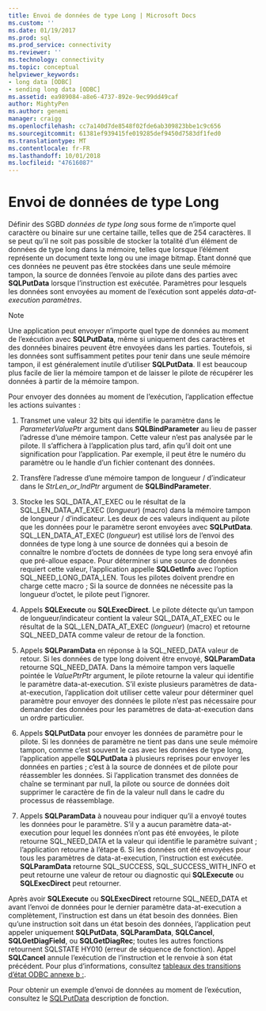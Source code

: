 ```yaml
---
title: Envoi de données de type Long | Microsoft Docs
ms.custom: ''
ms.date: 01/19/2017
ms.prod: sql
ms.prod_service: connectivity
ms.reviewer: ''
ms.technology: connectivity
ms.topic: conceptual
helpviewer_keywords:
- long data [ODBC]
- sending long data [ODBC]
ms.assetid: ea989084-a8e6-4737-892e-9ec99dd49caf
author: MightyPen
ms.author: genemi
manager: craigg
ms.openlocfilehash: cc7a140d7de8548f02fde6ab309823bbe1c9c656
ms.sourcegitcommit: 61381ef939415fe019285def9450d7583df1fed0
ms.translationtype: MT
ms.contentlocale: fr-FR
ms.lasthandoff: 10/01/2018
ms.locfileid: "47616087"
---
```

# <a name="sending-long-data"></a>Envoi de données de type Long
Définir des SGBD *données de type long* sous forme de n’importe quel caractère ou binaire sur une certaine taille, telles que de 254 caractères. Il se peut qu’il ne soit pas possible de stocker la totalité d’un élément de données de type long dans la mémoire, telles que lorsque l’élément représente un document texte long ou une image bitmap. Étant donné que ces données ne peuvent pas être stockées dans une seule mémoire tampon, la source de données l’envoie au pilote dans des parties avec **SQLPutData** lorsque l’instruction est exécutée. Paramètres pour lesquels les données sont envoyées au moment de l’exécution sont appelés *data-at-execution paramètres*.  
  
> [!NOTE]  
>  Une application peut envoyer n’importe quel type de données au moment de l’exécution avec **SQLPutData**, même si uniquement des caractères et des données binaires peuvent être envoyées dans les parties. Toutefois, si les données sont suffisamment petites pour tenir dans une seule mémoire tampon, il est généralement inutile d’utiliser **SQLPutData**. Il est beaucoup plus facile de lier la mémoire tampon et de laisser le pilote de récupérer les données à partir de la mémoire tampon.  
  
 Pour envoyer des données au moment de l’exécution, l’application effectue les actions suivantes :  
  
1.  Transmet une valeur 32 bits qui identifie le paramètre dans le *ParameterValuePtr* argument dans **SQLBindParameter** au lieu de passer l’adresse d’une mémoire tampon. Cette valeur n’est pas analysée par le pilote. Il s’affichera à l’application plus tard, afin qu’il doit ont une signification pour l’application. Par exemple, il peut être le numéro du paramètre ou le handle d’un fichier contenant des données.  
  
2.  Transfère l’adresse d’une mémoire tampon de longueur / d’indicateur dans le *StrLen_or_IndPtr* argument de **SQLBindParameter**.  
  
3.  Stocke les SQL_DATA_AT_EXEC ou le résultat de la SQL_LEN_DATA_AT_EXEC (*longueur*) (macro) dans la mémoire tampon de longueur / d’indicateur. Les deux de ces valeurs indiquent au pilote que les données pour le paramètre seront envoyées avec **SQLPutData**. SQL_LEN_DATA_AT_EXEC (*longueur*) est utilisé lors de l’envoi des données de type long à une source de données qui a besoin de connaître le nombre d’octets de données de type long sera envoyé afin que pré-alloue espace. Pour déterminer si une source de données requiert cette valeur, l’application appelle **SQLGetInfo** avec l’option SQL_NEED_LONG_DATA_LEN. Tous les pilotes doivent prendre en charge cette macro ; Si la source de données ne nécessite pas la longueur d’octet, le pilote peut l’ignorer.  
  
4.  Appels **SQLExecute** ou **SQLExecDirect**. Le pilote détecte qu’un tampon de longueur/indicateur contient la valeur SQL_DATA_AT_EXEC ou le résultat de la SQL_LEN_DATA_AT_EXEC (*longueur*) (macro) et retourne SQL_NEED_DATA comme valeur de retour de la fonction.  
  
5.  Appels **SQLParamData** en réponse à la SQL_NEED_DATA valeur de retour. Si les données de type long doivent être envoyé, **SQLParamData** retourne SQL_NEED_DATA. Dans la mémoire tampon vers laquelle pointée le *ValuePtrPtr* argument, le pilote retourne la valeur qui identifie le paramètre data-at-execution. S’il existe plusieurs paramètres de data-at-execution, l’application doit utiliser cette valeur pour déterminer quel paramètre pour envoyer des données le pilote n’est pas nécessaire pour demander des données pour les paramètres de data-at-execution dans un ordre particulier.  
  
6.  Appels **SQLPutData** pour envoyer les données de paramètre pour le pilote. Si les données de paramètre ne tient pas dans une seule mémoire tampon, comme c’est souvent le cas avec les données de type long, l’application appelle **SQLPutData** à plusieurs reprises pour envoyer les données en parties ; c’est à la source de données et de pilote pour réassembler les données. Si l’application transmet des données de chaîne se terminant par null, la pilote ou source de données doit supprimer le caractère de fin de la valeur null dans le cadre du processus de réassemblage.  
  
7.  Appels **SQLParamData** à nouveau pour indiquer qu’il a envoyé toutes les données pour le paramètre. S’il y a aucun paramètre data-at-execution pour lequel les données n’ont pas été envoyées, le pilote retourne SQL_NEED_DATA et la valeur qui identifie le paramètre suivant ; l’application retourne à l’étape 6. Si les données ont été envoyées pour tous les paramètres de data-at-execution, l’instruction est exécutée. **SQLParamData** retourne SQL_SUCCESS, SQL_SUCCESS_WITH_INFO et peut retourne une valeur de retour ou diagnostic qui **SQLExecute** ou **SQLExecDirect** peut retourner.  
  
 Après avoir **SQLExecute** ou **SQLExecDirect** retourne SQL_NEED_DATA et avant l’envoi de données pour le dernier paramètre data-at-execution a complètement, l’instruction est dans un état besoin des données. Bien qu’une instruction soit dans un état besoin des données, l’application peut appeler uniquement **SQLPutData**, **SQLParamData**, **SQLCancel**, **SQLGetDiagField**, ou **SQLGetDiagRec**; toutes les autres fonctions retournent SQLSTATE HY010 (erreur de séquence de fonction). Appel **SQLCancel** annule l’exécution de l’instruction et le renvoie à son état précédent. Pour plus d’informations, consultez [tableaux des transitions d’état ODBC annexe b :](../../../odbc/reference/appendixes/appendix-b-odbc-state-transition-tables.md).  
  
 Pour obtenir un exemple d’envoi de données au moment de l’exécution, consultez le [SQLPutData](../../../odbc/reference/syntax/sqlputdata-function.md) description de fonction.
